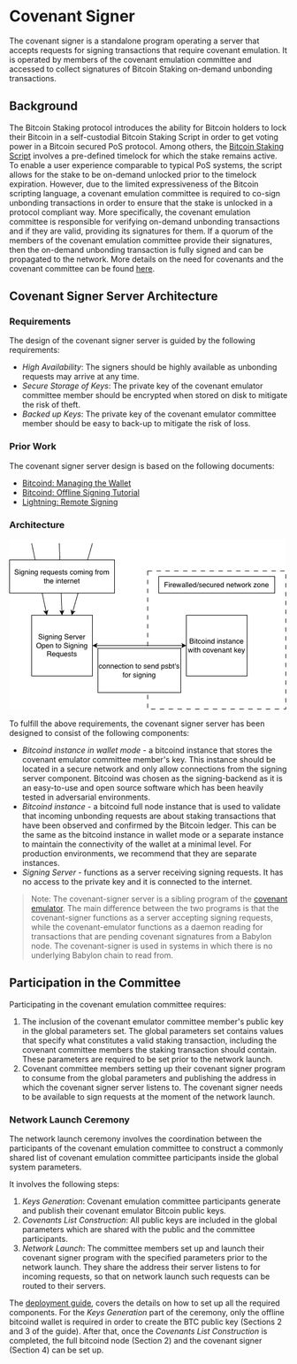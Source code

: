 # Covenant Signer

The covenant signer is a standalone program operating a server
that accepts requests for signing transactions that require covenant emulation.
It is operated by members of the covenant emulation committee and
accessed to collect signatures of Bitcoin Staking on-demand unbonding
transactions.

## Background

The Bitcoin Staking protocol introduces the ability for Bitcoin holders to lock
their Bitcoin in a self-custodial Bitcoin Staking Script in order to get voting
power in a Bitcoin secured PoS protocol.
Among others, the
[Bitcoin Staking Script](https://github.com/babylonchain/babylon/blob/v0.8.5/docs/staking-script.md)
involves a pre-defined timelock for which the stake remains active.
To enable a user experience comparable to typical PoS systems,
the script allows for the stake to be on-demand unlocked prior to the timelock
expiration. However, due to the limited expressiveness of the Bitcoin scripting
language, a covenant emulation committee is required to co-sign unbonding
transactions in order to ensure that the stake is unlocked in a protocol
compliant way. More specifically, the covenant emulation committee is
responsible for verifying on-demand unbonding transactions and if they are
valid, providing its signatures for them.
If a quorum of the members of the covenant emulation committee provide their
signatures, then the on-demand unbonding transaction is fully signed and can be
propagated to the network. More details on the need for covenants and the
covenant committee can be found
[here](https://github.com/babylonchain/covenant-emulator/blob/v0.1.0/README.md).

## Covenant Signer Server Architecture

### Requirements

The design of the covenant signer server is guided by the following
requirements:
- *High Availability*: The signers should be highly available as unbonding
  requests may arrive at any time.
- *Secure Storage of Keys*: The private key of the covenant emulator committee
  member should be encrypted when stored on disk to mitigate the risk of theft.
- *Backed up Keys*: The private key of the covenant emulator committee member
  should be easy to back-up to mitigate the risk of loss.

### Prior Work

The covenant signer server design is based on the following documents:
- [Bitcoind: Managing the Wallet](https://github.com/bitcoin/bitcoin/blob/master/doc/managing-wallets.md)
- [Bitcoind: Offline Signing Tutorial](https://github.com/bitcoin/bitcoin/blob/master/doc/offline-signing-tutorial.md)
- [Lightning: Remote Signing](https://github.com/lightningnetwork/lnd/blob/master/docs/remote-signing.md)

### Architecture

![architecture](/docs/architecture.png)

To fulfill the above requirements, the covenant signer server has been designed
to consist of the following components:
- *Bitcoind instance in wallet mode* - a bitcoind instance that stores the
  covenant emulator committee member's key. This instance should be located in
  a secure network and only allow connections from the signing server
  component. Bitcoind was chosen as the signing-backend as it is an easy-to-use
  and open source software which has been heavily tested in adversarial
  environments.
- *Bitcoind instance* - a bitcoind full node instance that is used to validate
  that incoming unbonding requests are about staking transactions that have
  been observed and confirmed by the Bitcoin ledger. This can be the same as
  the bitcoind instance in wallet mode or a separate instance to maintain the
  connectivity of the wallet at a minimal level. For production environments,
  we recommend that they are separate instances.
- *Signing Server* - functions as a server receiving signing requests. It has
  no access to the private key and it is connected to the internet.

> Note: The covenant-signer server is a sibling program of the [covenant
> emulator](https://github.com/babylonchain/covenant-emulator). The main
> difference between the two programs is that the covenant-signer functions as
> a server accepting signing requests, while the covenant-emulator functions as
> a daemon reading for transactions that are pending covenant signatures from a
> Babylon node. The covenant-signer is used in systems in which there is no
> underlying Babylon chain to read from.

## Participation in the Committee

Participating in the covenant emulation committee requires:
1. The inclusion of the covenant emulator committee member's public key in the
   global parameters set. The global parameters set contains values that
   specify what constitutes a valid staking transaction, including the covenant
   committee members the staking transaction should contain. These parameters
   are required to be set prior to the network launch.
2. Covenant committee members setting up their covenant signer program to
   consume from the global parameters and publishing the address in which the
   covenant signer server listens to. The covenant signer needs to be available
   to sign requests at the moment of the network launch.

### Network Launch Ceremony

The network launch ceremony involves the coordination between the participants
of the covenant emulation committee to construct a commonly shared list of
covenant emulation committee participants inside the global system parameters.

It involves the following steps:
1. *Keys Generation*: Covenant emulation committee participants
   generate and publish their covenant emulator Bitcoin public keys.
2. *Covenants List Construction*: All public keys are included
   in the global parameters which are shared with the public and the
   committee participants.
3. *Network Launch*: The committee members set up and launch their covenant
   signer program with the specified parameters prior to the network launch.
   They share the address their server listens to for incoming requests, so
   that on network launch such requests can be routed to their servers.

The [deployment guide](/docs/deployment.md), covers the details on how to set
up all the required components. For the *Keys Generation* part of the ceremony,
only the offline bitcoind wallet is required in order to create the BTC public
key (Sections 2 and 3 of the guide).
After that, once the *Covenants List Construction* is completed,
the full bitcoind node (Section 2) and the covenant signer (Section 4) can be
set up.
